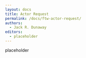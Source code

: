 ```yaml
---
layout: docs
title: Actor Request
permalink: /docs/ftw-actor-request/
authors:
  - Jack R. Dunaway
editors:
  - placeholder
---
```


placeholder
